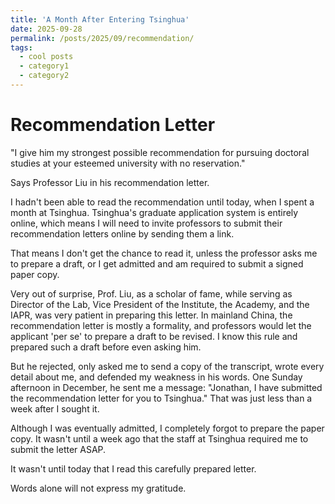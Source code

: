 ```yaml
---
title: 'A Month After Entering Tsinghua'
date: 2025-09-28
permalink: /posts/2025/09/recommendation/
tags:
  - cool posts
  - category1
  - category2
---
```


Recommendation Letter
======

"I give him my strongest possible recommendation for pursuing doctoral studies at your esteemed university with no reservation."

Says Professor Liu in his recommendation letter. 

I hadn't been able to read the recommendation until today, when I spent a month at Tsinghua. 
Tsinghua's graduate application system is entirely online, which means I will need to invite professors to submit their recommendation letters online by sending them a link.

That means I don't get the chance to read it, unless the professor asks me to prepare a draft, or I get admitted and am required to submit a signed paper copy.

Very out of surprise, Prof. Liu, as a scholar of fame, while serving as Director of the Lab, Vice President of the Institute, the Academy, and the IAPR, was very patient in preparing this letter. 
In mainland China, the recommendation letter is mostly a formality, and professors would let the applicant 'per se' to prepare a draft to be revised. I know this rule and prepared such a draft before even asking him. 

But he rejected, only asked me to send a copy of the transcript, wrote every detail about me, and defended my weakness in his words. One Sunday afternoon in December, he sent me a message: "Jonathan, I have submitted the recommendation letter for you to Tsinghua." That was just less than a week after I sought it. 

Although I was eventually admitted, I completely forgot to prepare the paper copy. It wasn't until a week ago that the staff at Tsinghua required me to submit the letter ASAP. 

It wasn't until today that I read this carefully prepared letter.

Words alone will not express my gratitude. 
